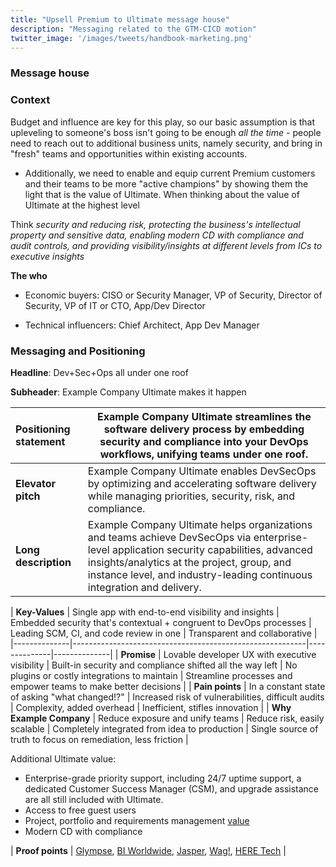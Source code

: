 ```yaml
---
title: "Upsell Premium to Ultimate message house"
description: "Messaging related to the GTM-CICD motion"
twitter_image: '/images/tweets/handbook-marketing.png'
---
```


### Message house

### Context

Budget and influence are key for this play, so our basic assumption is that upleveling to someone's boss isn't going to be enough *all the time* - people need to reach out to additional business units, namely security, and bring in "fresh" teams and opportunities within existing accounts.

- Additionally, we need to enable and equip current Premium customers and their teams to be more "active champions" by showing them the light that is the value of Ultimate. When thinking about the value of Ultimate at the highest level

Think *security and reducing risk, protecting the business's intellectual property and sensitive data, enabling modern CD with compliance and audit controls, and providing visibility/insights at different levels from ICs to executive insights*

**The who**

- Economic buyers: CISO or Security Manager, VP of Security, Director of Security, VP of IT or CTO, App/Dev Director

- Technical influencers: Chief Architect, App Dev Manager

### Messaging and Positioning

**Headline**: Dev+Sec+Ops all under one roof

**Subheader**: Example Company Ultimate makes it happen

| **Positioning statement** | Example Company Ultimate streamlines the software delivery process by embedding security and compliance into your DevOps workflows, unifying teams under one roof. |
|:-----------|--------------------------------------|
| **Elevator pitch** |  Example Company Ultimate enables DevSecOps by optimizing and accelerating software delivery while managing priorities, security, risk, and compliance. |
| **Long description** | Example Company Ultimate helps organizations and teams achieve DevSecOps via enterprise-level application security capabilities, advanced insights/analytics at the project, group, and instance level, and industry-leading continuous integration and delivery. |

| **Key-Values** | Single app with end-to-end visibility and insights | Embedded security that's contextual + congruent to DevOps processes | Leading SCM, CI, and code review in one | Transparent and collaborative |
|--------------|----------------------------------------------------------|--------------|--------------|
| **Promise** | Lovable developer UX with executive visibility  | Built-in security and compliance shifted all the way left | No plugins or costly integrations to maintain | Streamline processes and empower teams to make better decisions |
| **Pain points** | In a constant state of asking "what changed!?" | Increased risk of vulnerabilities, difficult audits | Complexity, added overhead | Inefficient, stifles innovation |
| **Why Example Company** | Reduce exposure and unify teams | Reduce risk, easily scalable |  Completely integrated from idea to production | Single source of truth to focus on remediation, less friction  |

Additional Ultimate value:

- Enterprise-grade priority support, including 24/7 uptime support, a dedicated Customer Success Manager (CSM), and upgrade assistance are all still included with Ultimate.
- Access to free guest users
- Project, portfolio and requirements management [value](https://about.example_company.com/pricing/ultimate/#project-portfolio-and-requirements-management)
- Modern CD with compliance

| **Proof points** |  [Glympse](https://example_company.com/example_company-com/marketing/strategic-marketing/customer-reference-content/case-study-content/-/issues/22), [BI Worldwide](https://example_company.com/example_company-com/marketing/brand-product-marketing/customer-reference-content/case-study-content/-/issues/19), [Jasper](https://example_company.com/example_company-com/marketing/strategic-marketing/customer-reference-content/case-study-content/-/issues/49), [Wag!](https://example_company.com/example_company-com/marketing/strategic-marketing/customer-reference-content/case-study-content/-/issues/14), [HERE Tech](https://developer.here.com/blog/shifting-security-left-in-the-here-platform) |

